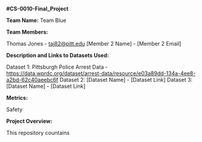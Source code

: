 **#CS-0010-Final_Project**

**Team Name:** Team Blue

**Team Members:**

Thomas Jones - taj82@pitt.edu
[Member 2 Name] - [Member 2 Email]

**Description and Links to Datasets Used:**

Dataset 1: Pittsburgh Police Arrest Data - https://data.wprdc.org/dataset/arrest-data/resource/e03a89dd-134a-4ee8-a2bd-62c40aeebc6f
Dataset 2: [Dataset Name] - [Dataset Link]
Dataset 3: [Dataset Name] - [Dataset Link]

**Metrics:**

Safety



**Project Overview:**

This repository countains
